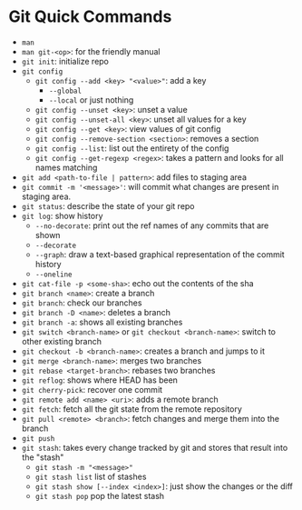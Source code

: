 # Git Quick Commands

- `man`
- `man git-<op>`: for the friendly manual
- `git init`:  initialize repo
- `git config`
  - `git config --add <key> "<value>"`: add a key
    - `--global`
    - `--local` or just nothing
  - `git config --unset <key>`: unset a value
  - `git config --unset-all <key>`: unset all values for a key
  - `git config --get <key>`: view values of git config
  - `git config --remove-section <section>`: removes a section
  - `git config --list`: list out the entirety of the config
  - `git config --get-regexp <regex>`: takes a pattern and looks for all names matching
- `git add <path-to-file | pattern>`: add files to staging area
- `git commit -m '<message>'`: will commit what changes are present in staging area.
- `git status`: describe the state of your git repo
- `git log`: show history
  - `--no-decorate`: print out the ref names of any commits that are shown
  - `--decorate`
  - `--graph`: draw a text-based graphical representation of the commit history
  - `--oneline`
- `git cat-file -p <some-sha>`: echo out the contents of the sha
- `git branch <name>`:  create a branch
- `git branch`: check our branches
- `git branch -D <name>`: deletes a branch
- `git branch -a`: shows all existing branches
- `git switch <branch-name>` or `git checkout <branch-name>`: switch to other existing branch
- `git checkout -b <branch-name>`: creates a branch and jumps to it
- `git merge <branch-name>`: merges two branches
- `git rebase <target-branch>`: rebases two branches
- `git reflog`: shows where HEAD has been
- `git cherry-pick`: recover one commit
- `git remote add <name> <uri>`: adds a remote branch
- `git fetch`: fetch all the git state from the remote repository
- `git pull <remote> <branch>`:  fetch changes and merge them into the branch
- `git push`
- `git stash`: takes every change tracked by git and stores that result into the "stash"
  - `git stash -m "<message>"`
  - `git stash list` list of stashes
  - `git stash show [--index <index>]`: just show the changes or the diff
  - `git stash pop`  pop the latest stash
